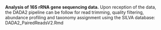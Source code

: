 **Analysis of 16S rRNA gene sequencing data.**
Upon reception of the data, the DADA2 pipeline can be follow for read trimming, quality filtering, abundance profiling and taxonomy assignment using the SILVA database: DADA2_PairedReadsV2.Rmd
